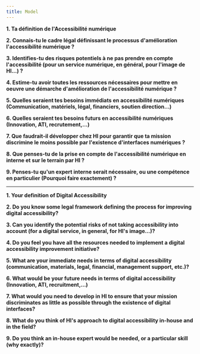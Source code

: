 ```yaml
---
title: Model
---
```


**1. Ta définition de l'Accessibilité numérique**

**2. Connais-tu le cadre légal définissant le processus d'amélioration l'accessibilité numérique ?**

**3. Identifies-tu des risques potentiels à ne pas prendre en compte l'accessibilité (pour un service numérique, en général, pour l'image de HI...) ?**

**4. Estime-tu avoir toutes les ressources nécessaires pour mettre en oeuvre une démarche d'amélioration de l'accessibilité numérique ?**

**5. Quelles seraient tes besoins immédiats en accessibilité numériques (Communication, matériels, légal, financiers, soutien direction...)**

**6. Quelles seraient tes besoins futurs en accessibilité numériques (Innovation, ATI, recrutement,...)**

**7. Que faudrait-il développer chez HI pour garantir que ta mission discrimine le moins possible par l'existence d'interfaces numériques ?**

**8. Que penses-tu de la prise en compte de l'accessibilité numérique en interne et sur le terrain par HI ?**

**9. Penses-tu qu'un expert interne serait nécessaire, ou une compétence en particulier (Pourquoi faire exactement) ?**

---

**1. Your definition of Digital Accessibility**

**2. Do you know some legal framework defining the process for improving digital accessibility?**

**3. Can you identify the potential risks of not taking accessibility into account (for a digital service, in general, for HI's image...)?**

**4. Do you feel you have all the resources needed to implement a digital accessibility improvement initiative?**

**5. What are your immediate needs in terms of digital accessibility (communication, materials, legal, financial, management support, etc.)?**

**6. What would be your future needs in terms of digital accessibility (Innovation, ATI, recruitment,...)**

**7. What would you need to develop in HI to ensure that your mission discriminates as little as possible through the existence of digital interfaces?**

**8. What do you think of HI's approach to digital accessibility in-house and in the field?**

**9. Do you think an in-house expert would be needed, or a particular skill (why exactly)?**